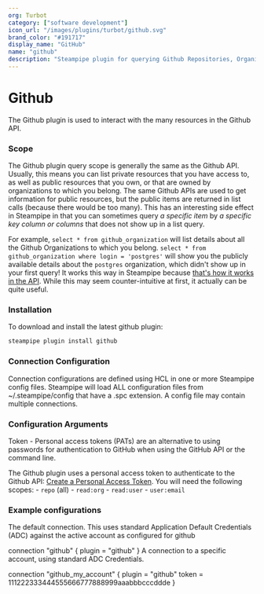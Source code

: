 ```yaml
---
org: Turbot
category: ["software development"]
icon_url: "/images/plugins/turbot/github.svg"
brand_color: "#191717"
display_name: "GitHub"
name: "github"
description: "Steampipe plugin for querying Github Repositories, Organizations, and other resources."
---
```


# Github

The Github plugin is used to interact with the many resources in the Github API.

### Scope

The Github plugin query scope is generally the same as the Github API.
Usually, this means you can list private resources that you have access to, as
well as public resources that you own, or that are owned by organizations to
which you belong.  The same Github APIs are used to get information for public
resources, but the public items are returned in list calls (because there would
be too many).  This has an interesting side effect in Steampipe in that you can
sometimes query *a specific item* by *a specific key column or columns* that
does not show up in a list query.

For example, `select * from github_organization` will list details about all
the Github Organizations to which you belong. `select * from
github_organization where login = 'postgres'` will show you the publicly
available details about the `postgres` organization, which didn't show up in
your first query!  It works this way in Steampipe because [that's how it works
in the API](https://docs.github.com/en/rest/reference/orgs#list-organizations-for-a-user).
While this may seem counter-intuitive at first, it actually can be quite
useful.

### Installation

To download and install the latest github plugin:

```bash
steampipe plugin install github
```
### Connection Configuration
Connection configurations are defined using HCL in one or more Steampipe config files. Steampipe will load ALL configuration files from ~/.steampipe/config that have a .spc extension. A config file may contain multiple connections.

### Configuration Arguments

Token - Personal access tokens (PATs) are an alternative to using passwords for authentication to GitHub when using the GitHub API or the command line.

The Github plugin uses a personal access token to authenticate to the Github API:
[Create a Personal Access Token](https://docs.github.com/en/github/authenticating-to-github/creating-a-personal-access-token).  You will need the following scopes:
    - `repo` (all)
    - `read:org`
    - `read:user`
    - `user:email`

### Example configurations

The default connection. This uses standard Application Default Credentials (ADC) against the active account as configured for github

connection "github" {
plugin    = "github"
}
A connection to a specific account, using standard ADC Credentials.

connection "github_my_account" {
plugin    = "github"
token   = 111222333444555666777888999aaabbbcccddde
}


